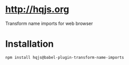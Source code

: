 # http://hqjs.org
Transform name imports for web browser

# Installation
```sh
npm install hqjs@babel-plugin-transform-name-imports
```
